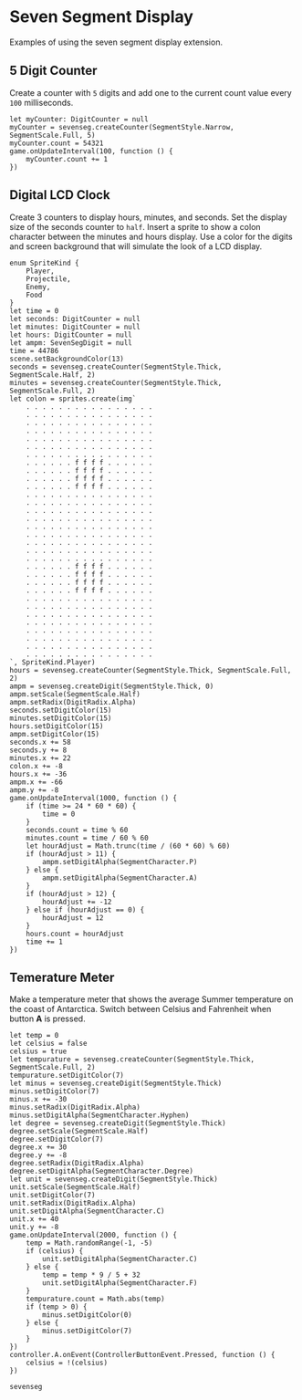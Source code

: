 # Seven Segment Display

Examples of using the seven segment display extension.

## 5 Digit Counter

Create a counter with `5` digits and add one to the current count value every `100` milliseconds.

```blocks
let myCounter: DigitCounter = null
myCounter = sevenseg.createCounter(SegmentStyle.Narrow, SegmentScale.Full, 5)
myCounter.count = 54321
game.onUpdateInterval(100, function () {
    myCounter.count += 1
})
```

## Digital LCD Clock

Create 3 counters to display hours, minutes, and seconds. Set the display size of the seconds counter to `half`. Insert a sprite to show a colon character between the minutes and hours display. Use a color for the digits and screen background that will simulate the look of a LCD display.

```blocks
enum SpriteKind {
    Player,
    Projectile,
    Enemy,
    Food
}
let time = 0
let seconds: DigitCounter = null
let minutes: DigitCounter = null
let hours: DigitCounter = null
let ampm: SevenSegDigit = null
time = 44786
scene.setBackgroundColor(13)
seconds = sevenseg.createCounter(SegmentStyle.Thick, SegmentScale.Half, 2)
minutes = sevenseg.createCounter(SegmentStyle.Thick, SegmentScale.Full, 2)
let colon = sprites.create(img`
    . . . . . . . . . . . . . . . .
    . . . . . . . . . . . . . . . .
    . . . . . . . . . . . . . . . .
    . . . . . . . . . . . . . . . .
    . . . . . . . . . . . . . . . .
    . . . . . . . . . . . . . . . .
    . . . . . . . . . . . . . . . .
    . . . . . . f f f f . . . . . .
    . . . . . . f f f f . . . . . .
    . . . . . . f f f f . . . . . .
    . . . . . . f f f f . . . . . .
    . . . . . . . . . . . . . . . .
    . . . . . . . . . . . . . . . .
    . . . . . . . . . . . . . . . .
    . . . . . . . . . . . . . . . .
    . . . . . . . . . . . . . . . .
    . . . . . . . . . . . . . . . .
    . . . . . . . . . . . . . . . .
    . . . . . . . . . . . . . . . .
    . . . . . . . . . . . . . . . .
    . . . . . . f f f f . . . . . .
    . . . . . . f f f f . . . . . .
    . . . . . . f f f f . . . . . .
    . . . . . . f f f f . . . . . .
    . . . . . . . . . . . . . . . .
    . . . . . . . . . . . . . . . .
    . . . . . . . . . . . . . . . .
    . . . . . . . . . . . . . . . .
    . . . . . . . . . . . . . . . .
    . . . . . . . . . . . . . . . .
    . . . . . . . . . . . . . . . .
    . . . . . . . . . . . . . . . .
`, SpriteKind.Player)
hours = sevenseg.createCounter(SegmentStyle.Thick, SegmentScale.Full, 2)
ampm = sevenseg.createDigit(SegmentStyle.Thick, 0)
ampm.setScale(SegmentScale.Half)
ampm.setRadix(DigitRadix.Alpha)
seconds.setDigitColor(15)
minutes.setDigitColor(15)
hours.setDigitColor(15)
ampm.setDigitColor(15)
seconds.x += 58
seconds.y += 8
minutes.x += 22
colon.x += -8
hours.x += -36
ampm.x += -66
ampm.y += -8
game.onUpdateInterval(1000, function () {
    if (time >= 24 * 60 * 60) {
        time = 0
    }
    seconds.count = time % 60
    minutes.count = time / 60 % 60
    let hourAdjust = Math.trunc(time / (60 * 60) % 60)
    if (hourAdjust > 11) {
        ampm.setDigitAlpha(SegmentCharacter.P)
    } else {
        ampm.setDigitAlpha(SegmentCharacter.A)
    }
    if (hourAdjust > 12) {
        hourAdjust += -12
    } else if (hourAdjust == 0) {
        hourAdjust = 12
    }
    hours.count = hourAdjust
    time += 1
})
```

## Temerature Meter

Make a temperature meter that shows the average Summer temperature on the coast of Antarctica. Switch between Celsius and Fahrenheit when button **A** is pressed.

```blocks
let temp = 0
let celsius = false
celsius = true
let tempurature = sevenseg.createCounter(SegmentStyle.Thick, SegmentScale.Full, 2)
tempurature.setDigitColor(7)
let minus = sevenseg.createDigit(SegmentStyle.Thick)
minus.setDigitColor(7)
minus.x += -30
minus.setRadix(DigitRadix.Alpha)
minus.setDigitAlpha(SegmentCharacter.Hyphen)
let degree = sevenseg.createDigit(SegmentStyle.Thick)
degree.setScale(SegmentScale.Half)
degree.setDigitColor(7)
degree.x += 30
degree.y += -8
degree.setRadix(DigitRadix.Alpha)
degree.setDigitAlpha(SegmentCharacter.Degree)
let unit = sevenseg.createDigit(SegmentStyle.Thick)
unit.setScale(SegmentScale.Half)
unit.setDigitColor(7)
unit.setRadix(DigitRadix.Alpha)
unit.setDigitAlpha(SegmentCharacter.C)
unit.x += 40
unit.y += -8
game.onUpdateInterval(2000, function () {
    temp = Math.randomRange(-1, -5)
    if (celsius) {
        unit.setDigitAlpha(SegmentCharacter.C)
    } else {
        temp = temp * 9 / 5 + 32
        unit.setDigitAlpha(SegmentCharacter.F)
    }
    tempurature.count = Math.abs(temp)
    if (temp > 0) {
        minus.setDigitColor(0)
    } else {
        minus.setDigitColor(7)
    }
})
controller.A.onEvent(ControllerButtonEvent.Pressed, function () {
    celsius = !(celsius)
})
```

```package
sevenseg
```